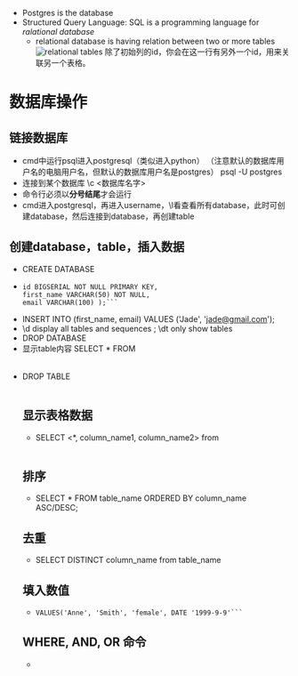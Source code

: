 + Postgres is the database
+ Structured Query Language: SQL is a programming language for *ralational database*
  + relational database is having relation between two or more tables ![relational tables](https://github.com/elonzhangyl/zixue/blob/main/Postgres/figs/relational_database.png) 除了初始列的id，你会在这一行有另外一个id，用来关联另一个表格。
 

# 数据库操作
## 链接数据库
+ cmd中运行psql进入postgresql（类似进入python） （注意默认的数据库用户名的电脑用户名，但默认的数据库用户名是postgres） psql -U postgres
+ 连接到某个数据库 \c <数据库名字>
+ 命令行必须以**分号结尾**才会运行
+ cmd进入postgresql，再进入username，\l看查看所有database，此时可创建database，然后连接到database，再创建table
## 创建database，table，插入数据
+ CREATE DATABASE <name>
+ ```CREATE TABLE <name> (
  id BIGSERIAL NOT NULL PRIMARY KEY,
  first_name VARCHAR(50) NOT NULL,
  email VARCHAR(100) );```
+ INSERT INTO <table name> (first_name, email)
  VALUES ('Jade', 'jade@gmail.com');
+ \d display all tables and sequences ; \dt only show tables
+ DROP DATABASE <database name>
+ 显示table内容 SELECT * FROM <table name>
+ DROP TABLE <table name>
## 显示表格数据
+ SELECT <*, column_name1, column_name2> from <table name> 
## 排序
+ SELECT * FROM table_name ORDERED BY column_name ASC/DESC;
## 去重
+ SELECT DISTINCT column_name from table_name
## 填入数值
+ ```INSERT INTO person(first_name, last_name, gender, date_of_birth)
  VALUES('Anne', 'Smith', 'female', DATE '1999-9-9'```
## WHERE, AND, OR 命令
+ 
